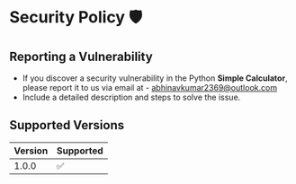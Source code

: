 # Security Policy 🛡️

## Reporting a Vulnerability

- If you discover a security vulnerability in the Python **Simple Calculator**, please report it to us via email at - abhinavkumar2369@outlook.com 
- Include a detailed description and steps to solve the issue.


## Supported Versions

| Version | Supported          |
| ------- | ------------------ |
| 1.0.0     | :white_check_mark: |
